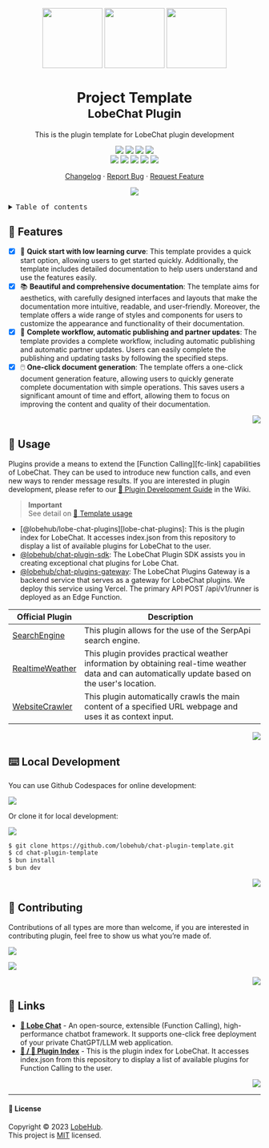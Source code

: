 <a name="readme-top"></a>

<div align="center">

<img height="120" src="https://registry.npmmirror.com/@lobehub/assets-emoji/1.3.0/files/assets/puzzle-piece.webp">
<img height="120" src="https://gw.alipayobjects.com/zos/kitchen/qJ3l3EPsdW/split.svg">
<img height="120" src="https://registry.npmmirror.com/@lobehub/assets-emoji-anim/1.0.0/files/assets/rocket.webp">

<h1>Project Template<br/><sup>LobeChat Plugin</sup></h1>

This is the plugin template for LobeChat plugin development

[![][github-release-shield]][github-release-link]
[![][github-releasedate-shield]][github-releasedate-link]
[![][github-action-test-shield]][github-action-test-link]
[![][github-action-release-shield]][github-action-release-link]<br/>
[![][github-contributors-shield]][github-contributors-link]
[![][github-forks-shield]][github-forks-link]
[![][github-stars-shield]][github-stars-link]
[![][github-issues-shield]][github-issues-link]
[![][github-license-shield]][github-license-link]

[Changelog](./CHANGELOG.md) · [Report Bug][github-issues-link] · [Request Feature][github-issues-link]

![](https://raw.githubusercontent.com/andreasbm/readme/master/assets/lines/rainbow.png)

</div>

<details>
<summary><kbd>Table of contents</kbd></summary>

#### TOC

- [🌟 Features](#-features)
- [🤯 Usage](#-usage)
- [⌨️ Local Development](#️-local-development)
- [🤝 Contributing](#-contributing)
- [🔗 Links](#-links)

####

</details>

## 🌟 Features

- [x] 💨 **Quick start with low learning curve**: This template provides a quick start option, allowing users to get started quickly. Additionally, the template includes detailed documentation to help users understand and use the features easily.
- [x] 📚 **Beautiful and comprehensive documentation**: The template aims for aesthetics, with carefully designed interfaces and layouts that make the documentation more intuitive, readable, and user-friendly. Moreover, the template offers a wide range of styles and components for users to customize the appearance and functionality of their documentation.
- [x] 🔄 **Complete workflow, automatic publishing and partner updates**: The template provides a complete workflow, including automatic publishing and automatic partner updates. Users can easily complete the publishing and updating tasks by following the specified steps.
- [x] 🖱️ **One-click document generation**: The template offers a one-click document generation feature, allowing users to quickly generate complete documentation with simple operations. This saves users a significant amount of time and effort, allowing them to focus on improving the content and quality of their documentation.

<div align="right">

[![][back-to-top]](#readme-top)

</div>

## 🤯 Usage

Plugins provide a means to extend the \[Function Calling]\[fc-link] capabilities of LobeChat. They can be used to introduce new function calls, and even new ways to render message results. If you are interested in plugin development, please refer to our [📘 Plugin Development Guide](https://github.com/lobehub/lobe-chat/wiki/Plugin-Development) in the Wiki.

> **Important**\
> See detail on [📘 Template usage](https://chat-plugin-sdk.lobehub.com/guides/template)

- \[@lobehub/lobe-chat-plugins]\[lobe-chat-plugins]: This is the plugin index for LobeChat. It accesses index.json from this repository to display a list of available plugins for LobeChat to the user.
- [@lobehub/chat-plugin-sdk][chat-plugin-sdk]: The LobeChat Plugin SDK assists you in creating exceptional chat plugins for Lobe Chat.
- [@lobehub/chat-plugins-gateway][chat-plugins-gateway]: The LobeChat Plugins Gateway is a backend service that serves as a gateway for LobeChat plugins. We deploy this service using Vercel. The primary API POST /api/v1/runner is deployed as an Edge Function.

| Official Plugin                                 | Description                                                                                                                                       |
| ----------------------------------------------- | ------------------------------------------------------------------------------------------------------------------------------------------------- |
| [SearchEngine][chat-plugin-search-engine]       | This plugin allows for the use of the SerpApi search engine.                                                                                      |
| [RealtimeWeather][chat-plugin-realtime-weather] | This plugin provides practical weather information by obtaining real-time weather data and can automatically update based on the user's location. |
| [WebsiteCrawler][chat-plugin-web-crawler]       | This plugin automatically crawls the main content of a specified URL webpage and uses it as context input.                                        |

<div align="right">

[![][back-to-top]](#readme-top)

</div>

## ⌨️ Local Development

You can use Github Codespaces for online development:

[![][github-codespace-shield]][github-codespace-link]

Or clone it for local development:

[![][bun-shield]][bun-link]

```bash
$ git clone https://github.com/lobehub/chat-plugin-template.git
$ cd chat-plugin-template
$ bun install
$ bun dev
```

<div align="right">

[![][back-to-top]](#readme-top)

</div>

## 🤝 Contributing

Contributions of all types are more than welcome, if you are interested in contributing plugin, feel free to show us what you’re made of.

[![][pr-welcome-shield]][pr-welcome-link]

[![][github-contrib-shield]][github-contrib-link]

<div align="right">

[![][back-to-top]](#readme-top)

</div>

## 🔗 Links

- **[🤖 Lobe Chat](https://github.com/lobehub/lobe-chat)** - An open-source, extensible (Function Calling), high-performance chatbot framework. It supports one-click free deployment of your private ChatGPT/LLM web application.
- **[🧩 / 🏪 Plugin Index](https://github.com/lobehub/lobe-chat-plugins)** - This is the plugin index for LobeChat. It accesses index.json from this repository to display a list of available plugins for Function Calling to the user.

<div align="right">

[![][back-to-top]](#readme-top)

</div>

---

#### 📝 License

Copyright © 2023 [LobeHub][profile-url]. <br />
This project is [MIT](./LICENSE) licensed.

<!-- LINK GROUP -->

[back-to-top]: https://img.shields.io/badge/-BACK_TO_TOP-151515?style=flat-square
[bun-link]: https://bun.sh
[bun-shield]: https://img.shields.io/badge/-speedup%20with%20bun-black?logo=bun&style=for-the-badge
[chat-plugin-realtime-weather]: https://github.com/lobehub/chat-plugin-realtime-weather
[chat-plugin-sdk]: https://github.com/lobehub/chat-plugin-sdk
[chat-plugin-search-engine]: https://github.com/lobehub/chat-plugin-search-engine
[chat-plugin-web-crawler]: https://github.com/lobehub/chat-plugin-web-crawler
[chat-plugins-gateway]: https://github.com/lobehub/chat-plugins-gateway
[github-action-release-link]: https://github.com/lobehub/chat-plugin-template/actions/workflows/release.yml
[github-action-release-shield]: https://img.shields.io/github/actions/workflow/status/lobehub/chat-plugin-template/release.yml?label=release&labelColor=black&logo=githubactions&logoColor=white&style=flat-square
[github-action-test-link]: https://github.com/lobehub/chat-plugin-template/actions/workflows/test.yml
[github-action-test-shield]: https://img.shields.io/github/actions/workflow/status/lobehub/chat-plugin-template/test.yml?label=test&labelColor=black&logo=githubactions&logoColor=white&style=flat-square
[github-codespace-link]: https://codespaces.new/lobehub/chat-plugin-template
[github-codespace-shield]: https://github.com/codespaces/badge.svg
[github-contrib-link]: https://github.com/lobehub/chat-plugin-template/graphs/contributors
[github-contrib-shield]: https://contrib.rocks/image?repo=lobehub%2Fchat-plugin-template
[github-contributors-link]: https://github.com/lobehub/chat-plugin-template/graphs/contributors
[github-contributors-shield]: https://img.shields.io/github/contributors/lobehub/chat-plugin-template?color=c4f042&labelColor=black&style=flat-square
[github-forks-link]: https://github.com/lobehub/chat-plugin-template/network/members
[github-forks-shield]: https://img.shields.io/github/forks/lobehub/chat-plugin-template?color=8ae8ff&labelColor=black&style=flat-square
[github-issues-link]: https://github.com/lobehub/chat-plugin-template/issues
[github-issues-shield]: https://img.shields.io/github/issues/lobehub/chat-plugin-template?color=ff80eb&labelColor=black&style=flat-square
[github-license-link]: https://github.com/lobehub/chat-plugin-template/blob/main/LICENSE
[github-license-shield]: https://img.shields.io/github/license/lobehub/chat-plugin-template?color=white&labelColor=black&style=flat-square
[github-release-link]: https://github.com/lobehub/chat-plugin-template/releases
[github-release-shield]: https://img.shields.io/github/v/release/lobehub/chat-plugin-template?color=369eff&labelColor=black&logo=github&style=flat-square
[github-releasedate-link]: https://github.com/lobehub/chat-plugin-template/releases
[github-releasedate-shield]: https://img.shields.io/github/release-date/lobehub/chat-plugin-template?labelColor=black&style=flat-square
[github-stars-link]: https://github.com/lobehub/chat-plugin-template/network/stargazers
[github-stars-shield]: https://img.shields.io/github/stars/lobehub/chat-plugin-template?color=ffcb47&labelColor=black&style=flat-square
[pr-welcome-link]: https://github.com/lobehub/chat-plugin-template/pulls
[pr-welcome-shield]: https://img.shields.io/badge/%F0%9F%A4%AF%20PR%20WELCOME-%E2%86%92-ffcb47?labelColor=black&style=for-the-badge
[profile-url]: https://github.com/lobehub
